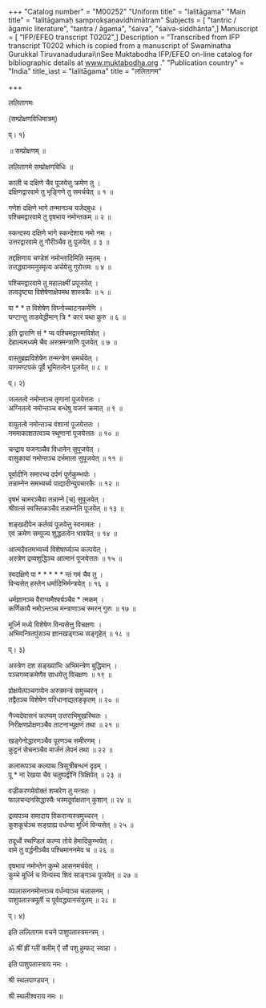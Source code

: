 +++
"Catalog number" = "M00252"
"Uniform title" = "lalitāgama"
"Main title" = "lalitāgamaḥ saṃprokṣaṇavidhimātram"
Subjects = [ "tantric / āgamic literature", "tantra / āgama", "śaiva", "śaiva-siddhānta",]
Manuscript = [ "IFP/EFEO transcript T0202",]
Description = "Transcribed from IFP transcript T0202 which is copied from a manuscript of Swaminatha Gurukkal Tiruvanadudurai\nSee Muktabodha IFP/EFEO on-line catalog for bibliographic details at www.muktabodha.org ."
"Publication country" = "India"
title_iast = "lalitāgama"
title = "ललितागम"

+++
  
  
  
  
  
  
  
ललितागमः  
  
(सम्प्रोक्षणविधिमात्रम्)  
  
  
प्। १)  
  
॥ सम्प्रोक्षणम् ॥  
  
ललितागमे सम्प्रोक्षणविधिः ॥  
  
काली च दक्षिणे चैव पूजयेत्तु क्रमेण तु ।  
दक्षिणद्वारवामे तु भृङ्गिणे तु समर्चयेत् ॥ १ ॥  
  
गणेशं दक्षिणे भागे तन्मानञ्च यजेद्बुधः ।  
पश्चिमद्वारवामे तु वृषभाय नमोन्तकम् ॥ २ ॥  
  
स्कन्दस्य दक्षिणे भागे स्कन्देशाय नमो नमः ।  
उत्तरद्वारवामे तु गौरीञ्चैव तु पूजयेत् ॥ ३ ॥  
  
तद्दक्षिणाय चण्डेशं नमोन्तादिमिति स्मृतम् ।  
तत्तद्ध्यानमनुस्मृत्य अर्चयेत्तु गुरोत्तमः ॥ ४ ॥  
  
पश्चिमद्वारवामे तु महालक्ष्मीं प्रपूजयेत् ।  
तत्वदृष्ट्या विशेषेणाक्षेपमथ शास्त्रकैः ॥ ५ ॥  
  
पा * * त विशेषेण विघ्नोच्चाटनकर्मणि ।  
घण्टान्तु ताडयेद्धीमान् त्रि * कारं यथा कुरु ॥ ६ ॥  
  
इति द्वाराणि सं * प्य पश्चिमद्वारमाविशेत् ।  
देहाल्यमध्यमे चैव अस्त्रमन्त्राणि पूजयेत् ॥ ७ ॥  
  
वास्तुब्रह्मविशेषेण तन्मन्त्रेण समर्चयेत् ।  
यागमण्टपकं पूर्वे भूमितत्वेन पूजयेत् ॥ ८ ॥  
  
प्। २)  
  
जलतत्वे नमोन्तञ्च तृणानां पूजयेत्ततः ।  
अग्नितत्वे नमोन्तञ्च बन्धेषु यजनं क्रमात् ॥ ९ ॥  
  
वायुतत्वे नमोन्तञ्च वंशानां पूजयेत्ततः ।  
नममाकाशतत्वञ्च स्थूणानां पूजयेत्ततः ॥ १० ॥  
  
चन्द्राय यजनञ्चैव विधानेन सुपूजयेत् ।  
वासुकायां नमोन्तञ्च दर्भमाला सुपूजयेत् ॥ ११ ॥  
  
पूर्वादीनि समारभ्य दर्पणं पूर्णकुम्भयोः ।  
तन्नाम्नेन समभ्यर्च्य पाद्यादीन्युपचारकैः ॥ १२ ॥  
  
वृषभं चामरञ्चैवा तन्नाम्ने [च] सुपूजयेत् ।  
श्रीवत्सं स्वस्तिकञ्चैव तन्नाम्नेति पूजयेत् ॥ १३ ॥  
  
शङ्खदीपेन कर्तव्यं पूजयेत्तु स्वनामतः ।  
एवं क्रमेण सम्पूज्य शुद्धतत्वेन भावयेत् ॥ १४ ॥  
  
आत्मदैवतमभ्यर्च्य विशेषार्घ्यञ्च कल्पयेत् ।  
अस्त्रेण द्रव्यशुद्धिञ्च आत्मानं पूजयेत्ततः ॥ १५ ॥  
  
स्वदक्षिणे पा * * * * * न्तं गमं चैव तु ।  
विन्यसेत् हस्तेन धर्मादिभिर्मन्त्रयेत् ॥ १६ ॥  
  
धर्मज्ञानञ्च वैराग्यमैश्वर्यञ्चैव * त्मकम् ।   
कर्णिकायै नमोऽन्तञ्च मन्त्राणाञ्च स्मरन् गुरुः ॥ १७ ॥  
  
मूर्ध्नि मध्ये विशेषेण विन्यसेत्तु विचक्षणः ।  
अभिमन्त्रितपुंसञ्च ज्ञानखड्गञ्च सङ्गृहेत् ॥ १८ ॥  
  
प्। ३)  
  
अस्त्रेण दश सङ्ख्याभिः अभिमन्त्रेण बुद्धिमान् ।  
पञ्चगव्यक्रमेणैव साधयेत्तु विचक्षणः ॥ १९ ॥  
  
प्रोक्षयेत्पञ्चगव्येन अस्त्रमन्त्रं समुच्चरन् ।  
तद्वैतञ्च विशेषेण परिधानाद्यलङ्कृतम् ॥ २० ॥  
  
नैज्यदेवासनं कल्प्यम् उत्तराभिमुखस्थितः ।  
निरीक्षणप्रोक्षणञ्चैव ताटनाभ्युक्षणं तथा ॥ २१ ॥  
  
खड्गेनोद्धारणञ्चैव पूरणञ्च समीरणम् ।  
कुट्टनं सेचनञ्चैव मार्जनं लेपनं तथा ॥ २२ ॥  
  
कलारूपञ्च कल्याथ त्रिसूत्रीबन्धनं दृढम् ।  
पू * ना रेखया चैव चतुष्पद्वीनि त्रिक्षिपेत् ॥ २३ ॥  
  
वज्रीकरणमेवोक्तं शम्बरेण तु मन्त्रतः ।  
फालचन्दनसिद्धास्यैः भस्मदूर्वाक्षतान् कुशान् ॥ २४ ॥  
  
द्रव्यपञ्च समादाय विकरान्यस्त्रमुच्चरन् ।  
कुशकूर्चञ्च सङ्ग्राह्य वर्धन्या मूर्ध्नि विन्यसेत् ॥ २५ ॥  
  
तदूर्ध्वे स्थण्डिलं कल्प्य तोये हेमादिकुम्भयेत् ।  
वामे तु वर्द्धनीञ्चैव पश्चिमाननमेव च ॥ २६ ॥  
  
वृषभाय नमोन्तेन कुम्भे आसनमर्चयेत् ।  
कुम्भे मूर्ध्नि च विन्यस्य शिवं साङ्गञ्च पूजयेत् ॥ २७ ॥  
  
व्यालासननमोन्तञ्च वर्धन्याञ्च चलासनम् ।  
पाशुपतास्त्रमूर्ती च पूर्ववद्ध्यानसंयुतम् ॥ २८ ॥  
  
प्। ४)  
  
इति ललितागम वचने पाशुपतास्त्रमन्त्रम् ।  
  
ॐ श्रीं ह्रीं ग्लीं क्लीम् ऐं सौं पशु हुम्फट् स्वाहा ।  
  
इति पाशुपतास्त्राय नमः ।  
  
श्री स्थलपाण्ड्यन् ।  
  
श्री स्थलीश्वराय नमः ॥   
